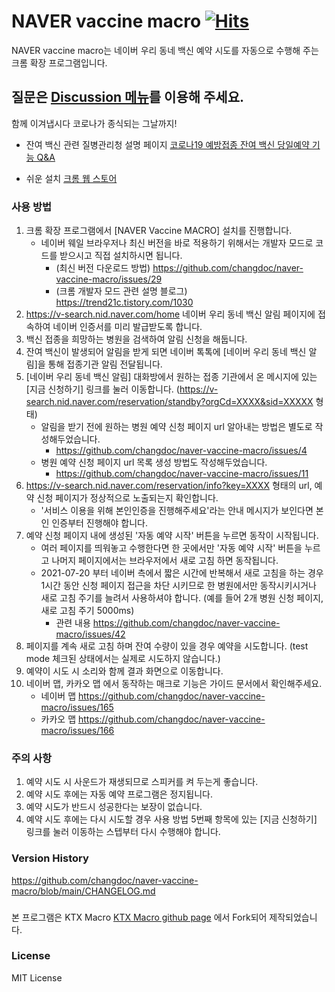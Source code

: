# NAVER vaccine macro [![Hits](https://hits.seeyoufarm.com/api/count/incr/badge.svg?url=https%3A%2F%2Fgithub.com%2Fchangdoc%2Fnaver-vaccine-macro&count_bg=%233CC2AD&title_bg=%23555555&icon=&icon_color=%23E7E7E7&title=hits&edge_flat=false)](https://hits.seeyoufarm.com)

NAVER vaccine macro는 네이버 우리 동네 백신 예약 시도를 자동으로 수행해 주는 크롬 확장 프로그램입니다.

## 질문은 [Discussion 메뉴](https://github.com/changdoc/naver-vaccine-macro/discussions)를 이용해 주세요.

함께 이겨냅시다 코로나가 종식되는 그날까지!

- 잔여 백신 관련 질병관리청 설명 페이지 [코로나19 예방접종 잔여 백신 당일예약 기능 Q&A](http://kdca.go.kr/gallery.es?mid=a20503010000&bid=0002&act=view&list_no=145144)

- 쉬운 설치 [크롬 웹 스토어](https://chrome.google.com/webstore/detail/naver-vaccine-macro/alfhbmpnlhcpcjjaacapcdnggegicepl?hl=ko)

### 사용 방법
1. 크롬 확장 프로그램에서 [NAVER Vaccine MACRO] 설치를 진행합니다.
   - 네이버 웨일 브라우저나 최신 버전을 바로 적용하기 위해서는 개발자 모드로 코드를 받으시고 직접 설치하시면 됩니다.
      - (최신 버전 다운로드 방법) https://github.com/changdoc/naver-vaccine-macro/issues/29
      - (크롬 개발자 모드 관련 설명 블로그) https://trend21c.tistory.com/1030
1. https://v-search.nid.naver.com/home 네이버 우리 동네 백신 알림 페이지에 접속하여 네이버 인증서를 미리 발급받도록 합니다.
1. 백신 접종을 희망하는 병원을 검색하여 알림 신청을 해둡니다.
1. 잔여 백신이 발생되어 알림을 받게 되면 네이버 톡톡에 [네이버 우리 동네 백신 알림]을 통해 접종기관 알림 전달됩니다. 
1. [네이버 우리 동네 백신 알림] 대화방에서 원하는 접종 기관에서 온 메시지에 있는 [지금 신청하기] 링크를 눌러 이동합니다. (https://v-search.nid.naver.com/reservation/standby?orgCd=XXXX&sid=XXXXX 형태)
   - 알림을 받기 전에 원하는 병원 예약 신청 페이지 url 알아내는 방법은 별도로 작성해두었습니다. 
      - https://github.com/changdoc/naver-vaccine-macro/issues/4
   - 병원 예약 신청 페이지 url 목록 생성 방법도 작성해두었습니다.
      - https://github.com/changdoc/naver-vaccine-macro/issues/11
1. https://v-search.nid.naver.com/reservation/info?key=XXXX 형태의 url, 예약 신청 페이지가 정상적으로 노출되는지 확인합니다.
   - '서비스 이용을 위해 본인인증을 진행해주세요'라는 안내 메시지가 보인다면 본인 인증부터 진행해야 합니다. 
1. 예약 신청 페이지 내에 생성된 '자동 예약 시작' 버튼을 누르면 동작이 시작됩니다.
   - 여러 페이지를 띄워놓고 수행한다면 한 곳에서만 '자동 예약 시작' 버튼을 누르고 나머지 페이지에서는 브라우저에서 새로 고침 하면 동작됩니다.
   - 2021-07-20 부터 네이버 측에서 짧은 시간에 반복해서 새로 고침을 하는 경우 1시간 동안 신청 페이지 접근을 차단 시키므로 한 병원에서만 동작시키시거나 새로 고침 주기를 늘려서 사용하셔야 합니다. (예를 들어 2개 병원 신청 페이지, 새로 고침 주기 5000ms)
     - 관련 내용 https://github.com/changdoc/naver-vaccine-macro/issues/42
1. 페이지를 계속 새로 고침 하며 잔여 수량이 있을 경우 예약을 시도합니다. (test mode 체크된 상태에서는 실제로 시도하지 않습니다.)
1. 예약이 시도 시 소리와 함께 결과 화면으로 이동합니다.
1. 네이버 맵, 카카오 맵 에서 동작하는 매크로 기능은 가이드 문서에서 확인해주세요.
   - 네이버 맵 https://github.com/changdoc/naver-vaccine-macro/issues/165
   - 카카오 맵 https://github.com/changdoc/naver-vaccine-macro/issues/166

### 주의 사항
1. 예약 시도 시 사운드가 재생되므로 스피커를 켜 두는게 좋습니다.
1. 예약 시도 후에는 자동 예약 프로그램은 정지됩니다.
1. 예약 시도가 반드시 성공한다는 보장이 없습니다.
1. 예약 시도 후에는 다시 시도할 경우 사용 방법 5번째 항목에 있는 [지금 신청하기] 링크를 눌러 이동하는 스텝부터 다시 수행해야 합니다.

### Version History
https://github.com/changdoc/naver-vaccine-macro/blob/main/CHANGELOG.md

### 
본 프로그램은 KTX Macro
[KTX Macro github page](https://github.com/youngjin-k/ktx-macro) 
에서 Fork되어 제작되었습니다.

### License
MIT License
